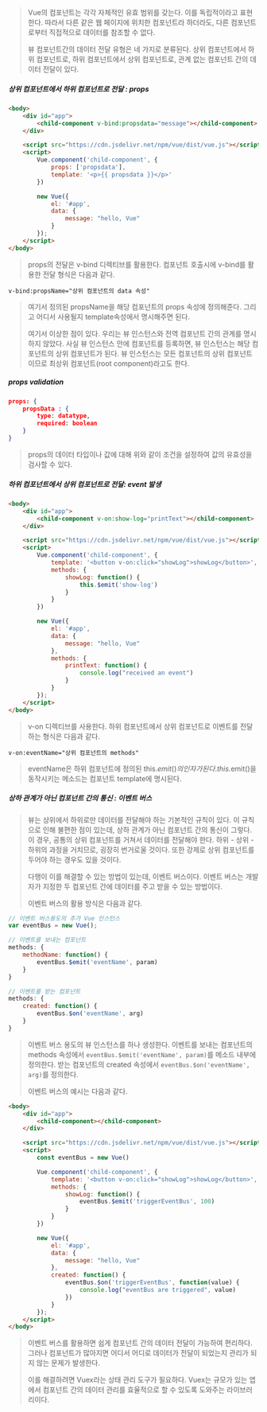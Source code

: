 > Vue의 컴포넌트는 각각 자체적인 유효 범위를 갖는다. 이를 독립적이라고 표현한다. 따라서 다른 같은 웹 페이지에 위치한 컴포넌트라 하더라도, 다른 컴포넌트로부터 직접적으로 데이터를 참조할 수 없다.
>
> 뷰 컴포넌트간의 데이터 전달 유형은 네 가지로 분류된다. 상위 컴포넌트에서 하위 컴포넌트로, 하위 컴포넌트에서 상위 컴포넌트로, 관계 없는 컴포넌트 간의 데이터 전달이 있다.



##### 상위 컴포넌트에서 하위 컴포넌트로 전달 : props

```html
<body>
    <div id="app">
        <child-component v-bind:propsdata="message"></child-component>
    </div>

    <script src="https://cdn.jsdelivr.net/npm/vue/dist/vue.js"></script>
    <script>
        Vue.component('child-component', {
            props: ['propsdata'],
            template: '<p>{{ propsdata }}</p>'
        })

        new Vue({
            el: '#app',
            data: {
                message: "hello, Vue"
            }
        });
    </script>  
</body>
```

> props의 전달은 v-bind 디렉티브를 활용한다. 컴포넌트 호출시에 v-bind를 활용한 전달 형식은 다음과 같다.

```
v-bind:propsName="상위 컴포넌트의 data 속성"
```

> 여기서 정의된 propsName을 해당 컴포넌트의 props 속성에 정의해준다. 그리고 어디서 사용될지 template속성에서 명시해주면 된다.
>
> 여기서 이상한 점이 있다. 우리는 뷰 인스턴스와 전역 컴포넌트 간의 관계를 명시하지 않았다. 사실 뷰 인스턴스 안에 컴포넌트를 등록하면, 뷰 인스턴스는 해당 컴포넌트의 상위 컴포넌트가 된다. 뷰 인스턴스는 모든 컴포넌트의 상위 컴포넌트이므로 최상위 컴포넌트(root component)라고도 한다.



##### props validation

```json
props: {
	propsData : {
        type: datatype,
        required: boolean
    }
}
```

> props의 데이터 타입이나 값에 대해 위와 같이 조건을 설정하여 값의 유효성을 검사할 수 있다.



##### 하위 컴포넌트에서 상위 컴포넌트로 전달: event 발생

```html
<body>
    <div id="app">
        <child-component v-on:show-log="printText"></child-component>
    </div>

    <script src="https://cdn.jsdelivr.net/npm/vue/dist/vue.js"></script>
    <script>
        Vue.component('child-component', {
            template: '<button v-on:click="showLog">showLog</button>',
            methods: {
                showLog: function() {
                    this.$emit('show-log')
                }
            }
        })

        new Vue({
            el: '#app',
            data: {
                message: "hello, Vue"
            },
            methods: {
                printText: function() {
                    console.log("received an event")
                }
            }
        });
    </script>  
</body>
```

> v-on 디렉티브를 사용한다. 하위 컴포넌트에서 상위 컴포넌트로  이벤트를 전달하는 형식은 다음과 같다.

```
v-on:eventName="상위 컴포넌트의 methods"
```

> eventName은 하위 컴포넌트에 정의된 this.$emit()의 인자가 된다. this.$emit()을 동작시키는 메소드는 컴포넌트 template에 명시된다.



##### 상하 관계가 아닌 컴포넌트 간의 통신 : 이벤트 버스

> 뷰는 상위에서 하위로만 데이터를 전달해야 하는 기본적인 규칙이 있다. 이 규칙으로 인해 불편한 점이 있는데, 상하 관계가 아닌 컴포넌트 간의 통신이 그렇다. 이 경우, 공통의 상위 컴포넌트를 거쳐서 데이터를 전달해야 한다. 하위 - 상위 - 하위의 과정을 거치므로, 굉장히 번거로울 것이다. 또한 강제로 상위 컴포넌트를 두어야 하는 경우도 있을 것이다.
>
> 다행이 이를 해결할 수 있는 방법이 있는데, 이벤트 버스이다. 이벤트 버스는 개발자가 지정한 두 컴포넌트 간에 데이터를 주고 받을 수 있는 방법이다. 
>
> 이벤트 버스의 활용 방식은 다음과 같다.

```javascript
// 이벤트 버스용도의 추가 Vue 인스턴스
var eventBus = new Vue();

// 이벤트를 보내는 컴포넌트
methods: {
    methodName: function() {
        eventBus.$emit('eventName', param)
    }
}

// 이벤트를 받는 컴포넌트
methods: {
    created: function() {
        eventBus.$on('eventName', arg)
    }
}
```

> 이벤트 버스 용도의 뷰 인스턴스를 하나 생성한다. 이벤트를 보내는 컴포넌트의 methods 속성에서 `eventBus.$emit('eventName', param)`를 메소드 내부에 정의한다. 받는 컴포넌트의 created 속성에서 `eventBus.$on('eventName', arg)`를 정의한다.
>
> 이벤트 버스의 예시는 다음과 같다.

```html
<body>
    <div id="app">
        <child-component></child-component>
    </div>

    <script src="https://cdn.jsdelivr.net/npm/vue/dist/vue.js"></script>
    <script>
        const eventBus = new Vue()

        Vue.component('child-component', {
            template: '<button v-on:click="showLog">showLog</button>',
            methods: {
                showLog: function() {
                    eventBus.$emit('triggerEventBus', 100)
                }
            }
        })

        new Vue({
            el: '#app',
            data: {
                message: "hello, Vue"
            },
            created: function() {
                eventBus.$on('triggerEventBus', function(value) {
                    console.log("eventBus are triggered", value)
                })
            }
        });
    </script>  
</body>
```



> 이벤트 버스를 활용하면 쉽게 컴포넌트 간의 데이터 전달이 가능하여 편리하다. 그러나 컴포넌트가 많아지면 어디서 어디로 데이터가 전달이 되었는지 관리가 되지 않는 문제가 발생한다.
>
> 이를 해결하려면 Vuex라는 상태 관리 도구가 필요하다. Vuex는 규모가 있는 앱에서 컴포넌트 간의 데이터 관리를 효율적으로 할 수 있도록 도와주는 라이브러리이다. 

